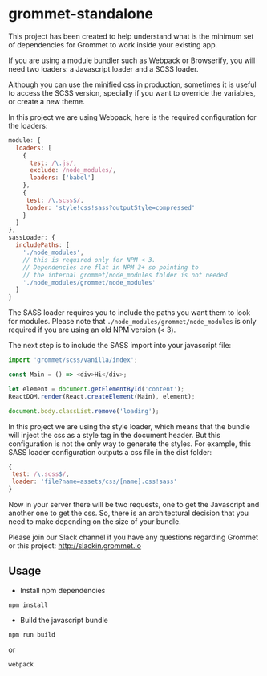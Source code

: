 # grommet-standalone

This project has been created to help understand what is the minimum
set of dependencies for Grommet to work inside your existing app.

If you are using a module bundler such as Webpack or Browserify, you
will need two loaders: a Javascript loader and a SCSS loader.

Although you can use the minified css in production, sometimes it is useful
to access the SCSS version, specially if you want to override the variables,
or create a new theme.

In this project we are using Webpack, here is the required configuration for
the loaders:

```javascript
module: {
  loaders: [
    {
      test: /\.js/,
      exclude: /node_modules/,
      loaders: ['babel']
    },
    {
     test: /\.scss$/,
     loader: 'style!css!sass?outputStyle=compressed'
    }
  ]
},
sassLoader: {
  includePaths: [
    './node_modules',
    // this is required only for NPM < 3.
    // Dependencies are flat in NPM 3+ so pointing to
    // the internal grommet/node_modules folder is not needed
    './node_modules/grommet/node_modules'
  ]
}
```

The SASS loader requires you to include the paths you want them to look for
modules. Please note that `./node_modules/grommet/node_modules` is only required
if you are using an old NPM version (< 3).

The next step is to include the SASS import into your javascript file:

```javascript
import 'grommet/scss/vanilla/index';

const Main = () => <div>Hi</div>;

let element = document.getElementById('content');
ReactDOM.render(React.createElement(Main), element);

document.body.classList.remove('loading');
```

In this project we are using the style loader, which means that the bundle will
inject the css as a style tag in the document header.
But this configuration is not the only way to generate the styles.
For example, this SASS loader configuration outputs a css file
in the dist folder:

```javascript
{
 test: /\.scss$/,
 loader: 'file?name=assets/css/[name].css!sass'
}
```

Now in your server there will be two requests, one to get the Javascript and
another one to get the css. So, there is an architectural decision that you
need to make depending on the size of your bundle.

Please join our Slack channel if you have any questions regarding Grommet or
this project: http://slackin.grommet.io

## Usage

  * Install npm dependencies
  
  ```command
  npm install
  ```
  
  * Build the javascript bundle
  
  ```command
  npm run build
  ```
  
  or 
  
  ```command
  webpack
  ```
